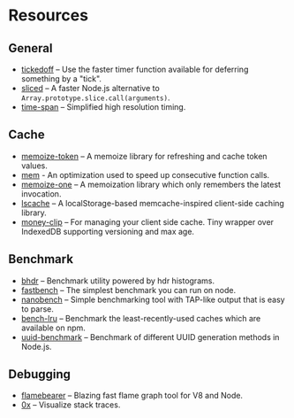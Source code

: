 # Resources

## General

* [tickedoff](https://github.com/jamiebuilds/tickedoff) – Use the faster timer function available for deferring something by a "tick".
* [sliced](https://www.npmjs.com/package/sliced) – A faster Node.js alternative to `Array.prototype.slice.call(arguments)`.
* [time-span](https://github.com/sindresorhus/time-span) – Simplified high resolution timing.

## Cache

* [memoize-token](https://github.com/microlinkhq/memoize-token) – A memoize library for refreshing and cache token values.
* [mem](https://github.com/sindresorhus/mem) - An optimization used to speed up consecutive function calls.
* [memoize-one](https://github.com/alexreardon/memoize-one) – A memoization library which only remembers the latest invocation.
* [lscache](https://github.com/pamelafox/lscache) – A localStorage-based memcache-inspired client-side caching library.
* [money-clip](https://github.com/HenrikJoreteg/money-clip) – For managing your client side cache. Tiny wrapper over IndexedDB supporting versioning and max age.

## Benchmark

* [bhdr](https://github.com/mcollina/bhdr) – Benchmark utility powered by hdr histograms.
* [fastbench](https://www.npmjs.com/package/fastbench) – The simplest benchmark you can run on node.
* [nanobench](https://github.com/mafintosh/nanobench) – Simple benchmarking tool with TAP-like output that is easy to parse.
* [bench-lru](https://github.com/dominictarr/bench-lru) – Benchmark the least-recently-used caches which are available on npm.
* [uuid-benchmark](https://github.com/watson/uuid-benchmark) – Benchmark of different UUID generation methods in Node.js.

## Debugging

* [flamebearer](https://github.com/mapbox/flamebearer) – Blazing fast flame graph tool for V8 and Node.
* [0x](https://www.npmjs.com/package/0x) – Visualize stack traces.
